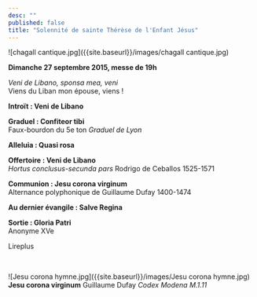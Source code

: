 ```yaml
---
desc: ""
published: false
title: "Solennité de sainte Thérèse de l'Enfant Jésus"
---
```




![chagall cantique.jpg]({{site.baseurl}}/images/chagall cantique.jpg)


**Dimanche 27 septembre 2015, messe de 19h**

*Veni de Libano, sponsa mea, veni*  
Viens du Liban mon épouse, viens !

**Introït : Veni de Libano**  

**Graduel : Confiteor tibi**  
Faux-bourdon du 5e ton *Graduel de Lyon*  

**Alleluia : Quasi rosa**  

**Offertoire : Veni de Libano**  
*Hortus conclusus-secunda pars* Rodrigo de Ceballos 1525-1571

**Communion : Jesu corona virginum**  
Alternance polyphonique de Guillaume Dufay 1400-1474

**Au dernier évangile : Salve Regina**  

**Sortie : Gloria Patri**  
Anonyme XVe

Lireplus

&nbsp;

![Jesu corona hymne.jpg]({{site.baseurl}}/images/Jesu corona hymne.jpg)
**Jesu corona virginum** Guillaume Dufay *Codex Modena M.1.11*
